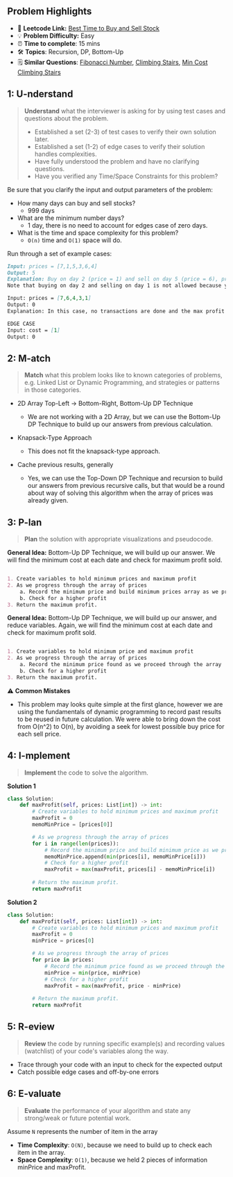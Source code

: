 ## Problem Highlights

* 🔗 **Leetcode Link:** [Best Time to Buy and Sell Stock](https://leetcode.com/problems/best-time-to-buy-and-sell-stock/)
* 💡 **Problem Difficulty:** Easy
* ⏰ **Time to complete**: 15 mins
* 🛠️ **Topics**: Recursion, DP, Bottom-Up
* 🗒️ **Similar Questions**: [Fibonacci Number](https://leetcode.com/problems/fibonacci-number/), [Climbing Stairs](https://leetcode.com/problems/climbing-stairs/), [Min Cost Climbing Stairs](https://leetcode.com/problems/min-cost-climbing-stairs/)
## 1: U-nderstand
 
> **Understand** what the interviewer is asking for by using test cases and questions about the problem.
> 
> - Established a set (2-3) of test cases to verify their own solution later.
> - Established a set (1-2) of edge cases to verify their solution handles complexities.
> - Have fully understood the problem and have no clarifying questions.
> - Have you verified any Time/Space Constraints for this problem?

Be sure that you clarify the input and output parameters of the problem:

- How many days can buy and sell stocks?
    - 999 days
- What are the minimum number days?
    - 1 day, there is no need to account for edges case of zero days.
- What is the time and space complexity for this problem?
    - `O(n)` time and `O(1)` space will do. 


Run through a set of example cases:

```markdown
Input: prices = [7,1,5,3,6,4]
Output: 5
Explanation: Buy on day 2 (price = 1) and sell on day 5 (price = 6), profit = 6-1 = 5.
Note that buying on day 2 and selling on day 1 is not allowed because you must buy before you sell.

Input: prices = [7,6,4,3,1]
Output: 0
Explanation: In this case, no transactions are done and the max profit = 0.

EDGE CASE 
Input: cost = [1]
Output: 0
```   
    
## 2: M-atch

> **Match**  what this problem looks like to known categories of problems, e.g. Linked List or Dynamic Programming, and strategies or patterns in those categories.

- 2D Array Top-Left -> Bottom-Right, Bottom-Up DP Technique
    - We are not working with a 2D Array, but we can use the Bottom-Up DP Technique to build up our answers from previous calculation.
    
- Knapsack-Type Approach
    - This does not fit the knapsack-type approach.

- Cache previous results, generally
    - Yes, we can use the Top-Down DP Technique and recursion to build our answers from previous recursive calls, but that would be a round about way of solving this algorithm when the array of prices was already given.


## 3: P-lan

> **Plan** the solution with appropriate visualizations and pseudocode.

**General Idea:** Bottom-Up DP Technique, we will build up our answer. We will find the minimum cost at each date and check for maximum profit sold.

```markdown

1. Create variables to hold minimum prices and maximum profit
2. As we progress through the array of prices
    a. Record the minimum price and build minimum prices array as we proceed through the array
    b. Check for a higher profit
3. Return the maximum profit.
```

**General Idea:** Bottom-Up DP Technique, we will build up our answer, and reduce variables. Again, we will find the minimum cost at each date and check for maximum profit sold.

```markdown

1. Create variables to hold minimum price and maximum profit
2. As we progress through the array of prices
    a. Record the minimum price found as we proceed through the array
    b. Check for a higher profit
3. Return the maximum profit.
```

⚠️ **Common Mistakes**

* This problem may looks quite simple at the first glance, however we are using the fundamentals of dynamic programming to record past results to be reused in future calculation. We were able to bring down the cost from O(n^2) to O(n), by avoiding a seek for lowest possible buy price for each sell price. 

## 4: I-mplement

> **Implement** the code to solve the algorithm.

**Solution 1**

```python
class Solution:
    def maxProfit(self, prices: List[int]) -> int:
        # Create variables to hold minimum prices and maximum profit
        maxProfit = 0
        memoMinPrice = [prices[0]]

        # As we progress through the array of prices
        for i in range(len(prices)):
            # Record the minimum price and build minimum price as we proceed through the array
            memoMinPrice.append(min(prices[i], memoMinPrice[i]))
            # Check for a higher profit
            maxProfit = max(maxProfit, prices[i] - memoMinPrice[i])
        
        # Return the maximum profit.
        return maxProfit
```

**Solution 2**

```python
class Solution:
    def maxProfit(self, prices: List[int]) -> int:
        # Create variables to hold minimum prices and maximum profit
        maxProfit = 0
        minPrice = prices[0]

        # As we progress through the array of prices
        for price in prices:
            # Record the minimum price found as we proceed through the array
            minPrice = min(price, minPrice)
            # Check for a higher profit
            maxProfit = max(maxProfit, price - minPrice)
        
        # Return the maximum profit.
        return maxProfit
```

## 5: R-eview

> **Review** the code by running specific example(s) and recording values (watchlist) of your code's variables along the way.

- Trace through your code with an input to check for the expected output
- Catch possible edge cases and off-by-one errors

## 6: E-valuate

> **Evaluate** the performance of your algorithm and state any strong/weak or future potential work.

Assume `N` represents the number of item in the array

* **Time Complexity**: `O(N)`, because we need to build up to check each item in the array.
* **Space Complexity**: `O(1)`, because we held 2 pieces of information minPrice and maxProfit.
